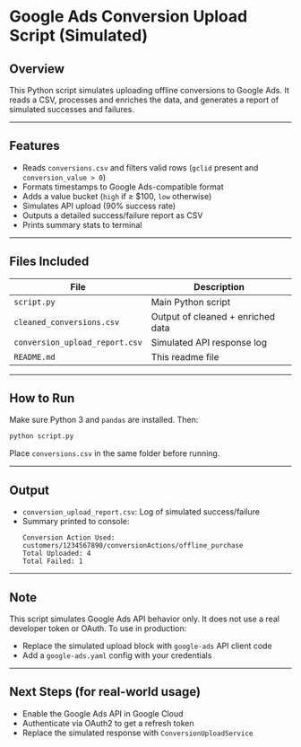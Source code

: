 
# Google Ads Conversion Upload Script (Simulated)

## Overview
This Python script simulates uploading offline conversions to Google Ads. It reads a CSV, processes and enriches the data, and generates a report of simulated successes and failures.

---

## Features
- Reads `conversions.csv` and filters valid rows (`gclid` present and `conversion_value > 0`)
- Formats timestamps to Google Ads-compatible format
- Adds a value bucket (`high` if ≥ $100, `low` otherwise)
- Simulates API upload (90% success rate)
- Outputs a detailed success/failure report as CSV
- Prints summary stats to terminal

---

## Files Included
| File                          | Description                                     |
|-------------------------------|-------------------------------------------------|
| `script.py`                   | Main Python script                             |
| `cleaned_conversions.csv`     | Output of cleaned + enriched data              |
| `conversion_upload_report.csv`| Simulated API response log                     |
| `README.md`                   | This readme file                               |

---

## How to Run

Make sure Python 3 and `pandas` are installed. Then:

```bash
python script.py
```

Place `conversions.csv` in the same folder before running.

---

## Output
- `conversion_upload_report.csv`: Log of simulated success/failure
- Summary printed to console:
  ```
  Conversion Action Used: customers/1234567890/conversionActions/offline_purchase
  Total Uploaded: 4
  Total Failed: 1
  ```

---

## Note
This script simulates Google Ads API behavior only. It does not use a real developer token or OAuth. To use in production:
- Replace the simulated upload block with `google-ads` API client code
- Add a `google-ads.yaml` config with your credentials

---

## Next Steps (for real-world usage)
- Enable the Google Ads API in Google Cloud
- Authenticate via OAuth2 to get a refresh token
- Replace the simulated response with `ConversionUploadService`
